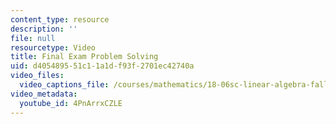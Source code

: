 ```yaml
---
content_type: resource
description: ''
file: null
resourcetype: Video
title: Final Exam Problem Solving
uid: d4054895-51c1-1a1d-f93f-2701ec42740a
video_files:
  video_captions_file: /courses/mathematics/18-06sc-linear-algebra-fall-2011/final-course-review/final-exam-problem-solving/4PnArrxCZLE.vtt
video_metadata:
  youtube_id: 4PnArrxCZLE
---
```

